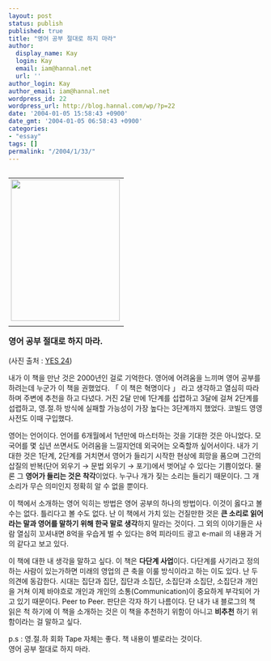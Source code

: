 ```yaml
---
layout: post
status: publish
published: true
title: "영어 공부 절대로 하지 마라"
author:
  display_name: Kay
  login: Kay
  email: iam@hannal.net
  url: ''
author_login: Kay
author_email: iam@hannal.net
wordpress_id: 22
wordpress_url: http://blog.hannal.com/wp/?p=22
date: '2004-01-05 15:58:43 +0900'
date_gmt: '2004-01-05 06:58:43 +0900'
categories:
- "essay"
tags: []
permalink: "/2004/1/33/"
---
```

<table align="right">
<tr>
<td style="padding-left:5"><center><img src="http://blog.hannal.com/tt-attach/0321/040321165740855749/240932.jpg" width="215" height="280"></center></td>
</tr>
<tr>
<td class="centerphoto"> </td>
</tr>
</table>
<h3>영어 공부 절대로 하지 마라.</h3>
<p>
(사진 출처 : <a href='http://www.yes24.com' target='_blank'>YES 24</a>)</p>
<p>내가 이 책을 만난 것은 2000년인 걸로 기억한다. 영어에 어려움을 느끼며 영어 공부를 하려는데 누군가 이 책을 권했었다. 「 이 책은 혁명이다 」 라고 생각하고 열심히 따라하며 주변에 추천을 하고 다녔다. 거진 2달 만에 1단계를 섭렵하고 3달에 걸쳐 2단계를 섭렵하고, 영.절.하 방식에 실패할 가능성이 가장 높다는 3단계까지 했었다. 코빌드 영영 사전도 이때 구입했다.</p>
<p>영어는 언어이다. 언어를 6개월에서 1년만에 마스터하는 것을 기대한 것은 아니었다. 모국어를 몇 십년 쓰면서도 어려움을 느낄지언데 외국어는 오죽할까 싶어서이다. 내가 기대한 것은 1단계, 2단계를 거치면서 영어가 들리기 시작한 현상에 희망을 품으며 그간의 삽질의 반복(단어 외우기 → 문법 외우기 → 포기)에서 벗어날 수 있다는 기쁨이었다. 물론 그 <b>영어가 들리는 것은 착각</b>이었다. 누구나 개가 짖는 소리는 들리기 때문이다. 그 개 소리가 무슨 의미인지 정확히 알 수 없을 뿐이다.</p>
<p>이 책에서 소개하는 영어 익히는 방법은 영어 공부의 하나의 방법이다. 이것이 옳다고 볼 수는 없다. 틀리다고 볼 수도 없다. 난 이 책에서 가치 있는 건질만한 것은 <b>큰 소리로 읽어라는 말과 영어를 말하기 위해 한국 말로 생각</b>하지 말라는 것이다. 그 외의 이야기들은 사람 열심히 꼬셔내면 8억을 우습게 벌 수 있다는 8억 피라미드 광고 e-mail 의 내용과 거의 같다고 보고 있다.</p>
<p>이 책에 대한 내 생각을 말하고 싶다. 이 책은 <b>다단계 사업</b>이다. 다단계를 사기라고 정의하는 사람이 있는가하면 미래의 영업의 큰 축을 이룰 방식이라고 하는 이도 있다. 난 두 의견에 동감한다. 시대는 집단과 집단, 집단과 소집단, 소집단과 소집단, 소집단과 개인을 거쳐 이제 바야흐로 개인과 개인의 소통(Communication)이 중요하게 부각되어 가고 있기 때문이다. Peer to Peer. 판단은 각자 하기 나름이다. 단 내가 내 블로그의 책 읽은 척 하기에 이 책을 소개하는 것은 이 책을 추천하기 위함이 아니고 <b>비추천</b> 하기 위함이라는 걸 말하고 싶다.</p>
<p>p.s : 영.절.하 회화 Tape 자체는 좋다. 책 내용이 별로라는 것이다.<br />
영어 공부 절대로 하지 마라.</p>
